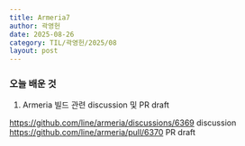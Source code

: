 ```yaml
---
title: Armeria7
author: 곽영헌
date: 2025-08-26
category: TIL/곽영헌/2025/08
layout: post
---
```


### 오늘 배운 것

1. Armeria 빌드 관련 discussion 및 PR draft

https://github.com/line/armeria/discussions/6369   discussion
https://github.com/line/armeria/pull/6370   PR draft
